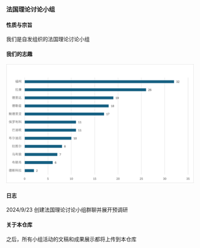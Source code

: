 ### 法国理论讨论小组
#### 性质与宗旨
我们是自发组织的法国理论讨论小组
#### 我们的志趣
![志趣调研结果](https://github.com/AyWutiansui/French-Theory-Seminar/blob/main/%E5%BF%97%E8%B6%A3%E8%B0%83%E7%A0%94.png)
#### 日志
2024/9/23 创建法国理论讨论小组群聊并展开预调研
#### 关于本仓库
之后，所有小组活动的文稿和成果展示都将上传到本仓库
